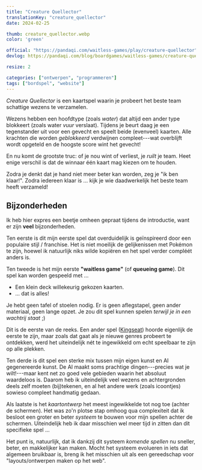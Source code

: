 ```yaml
---
title: "Creature Quellector"
translationKey: "creature_quellector"
date: 2024-02-25

thumb: creature_quellector.webp
color: 'green'

official: "https://pandaqi.com/waitless-games/play/creature-quellector"
devlog: https://pandaqi.com/blog/boardgames/waitless-games/creature-quellector/

resize: 2

categories: ["ontwerpen", "programmeren"]
tags: ["bordspel", "website"]
---
```


_Creature Quellector_ is een kaartspel waarin je probeert het beste team schattige wezens te verzamelen.

Wezens hebben een hoofdtype (zoals _water_) dat altijd een ander type blokkeert (zoals water _vuur_ verslaat). Tijdens je beurt daag je een tegenstander uit voor een gevecht en speelt beide (evenveel) kaarten. Alle krachten die worden _geblokkeerd_ verdwijnen compleet---wat overblijft wordt opgeteld en de hoogste score wint het gevecht!

En nu komt de grootste truc: of je nou wint of verliest, je _ruilt_ je team. Heet enige verschil is dat de winnaar één kaart mag kiezen om te houden.

Zodra je denkt dat je hand niet meer beter kan worden, zeg je "ik ben klaar!". Zodra iedereen klaar is ... kijk je wie daadwerkelijk het beste team heeft verzameld!

## Bijzonderheden

Ik heb hier expres een beetje omheen gepraat tijdens de introductie, want er zijn **veel** bijzonderheden.

Ten eerste is dit mijn eerste spel dat overduidelijk is geïnspireerd door een populaire stijl / franchise. Het is niet moeilijk de gelijkenissen met Pokémon te zijn, hoewel ik natuurlijk niks wilde kopiëren en het spel verder compléét anders is. 

Ten tweede is het mijn eerste **"waitless game"** (of **queueing game**). Dit spel kan worden gespeeld met ...

* Een klein deck willekeurig gekozen kaarten.
* ... dat is alles!

Je hebt geen tafel of stoelen nodig. Er is geen aflegstapel, geen ander materiaal, geen lange opzet. Je zou dit spel kunnen spelen _terwijl je in een wachtrij staat_ ;)

Dit is de eerste van de reeks. Een ander spel ([Kingseat](/nl/ontwerpen/bordspel/kingseat)) hoorde eigenlijk de eerste te zijn, maar zoals dat gaat als je nieuwe genres probeert te ontdekken, werd het uiteindelijk nét te ingewikkeld om echt speelbaar te zijn op alle plekken.

Ten derde is dit spel een sterke mix tussen mijn eigen kunst en AI gegenereerde kunst. De AI maakt soms prachtige dingen---precies wat je wilt!---maar kent net zo goed vele gebieden waarin het absoluut waardeloos is. Daarom heb ik uiteindelijk veel wezens en achtergronden deels zelf moeten (bij)tekenen, en al het andere werk (zoals icoontjes) sowieso compleet handmatig gedaan.

Als laatste is het _kaartontwerp_ het meest ingewikkelde tot nog toe (achter de schermen). Het was zo'n plotse stap omhoog qua complexiteit dat ik besloot een groter en beter _systeem_ te bouwen voor mijn spellen achter de schermen. Uiteindelijk heb ik daar misschien wel meer tijd in zitten dan dit specifieke spel ...

Het punt is, natuurlijk, dat ik dankzij dit systeem _komende spellen_ nu sneller, beter, en makkelijker kan maken. Mocht het systeem evolueren in iets dat algemeen bruikbaar is, breng ik het misschien uit als een gereedschap voor "layouts/ontwerpen maken op het web".

